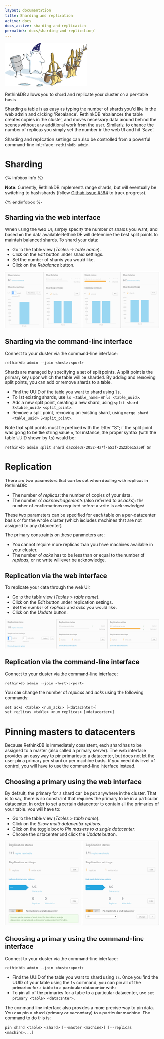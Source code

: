 ```yaml
---
layout: documentation
title: Sharding and replication
active: docs
docs_active: sharding-and-replication
permalink: docs/sharding-and-replication/
---
```


<img alt="Sharding and Replication Illustration" class="api_command_illustration"
    src="/assets/images/docs/api_illustrations/shard-and-replicate.png" />

RethinkDB allows you to shard and replicate your cluster on a per-table basis.

Sharding a table is as easy as typing the number of shards you'd like in the
web admin and clicking 'Rebalance'. RethinkDB rebalances the table, creates
copies in the cluster, and moves necessary data around behind the scenes
without any additional work from the user. Similarly, to change the number of
replicas you simply set the number in the web UI and hit 'Save'. 

Sharding and replication settings can also be
controlled from a powerful command-line interface: `rethinkdb admin`.

# Sharding #

{% infobox info %}

__Note__: Currently, RethinkDB implements range shards, but will eventually be
switching to hash shards (follow [Github
issue #364](https://github.com/rethinkdb/rethinkdb/issues/364) to track progress).

{% endinfobox %}

## Sharding via the web interface ##

When using the web UI, simply  specify the number of shards you
want, and based on the data available RethinkDB will determine the best split
points to maintain balanced shards. To shard your data: 

- Go to the table view (_Tables_ &rarr; _table name_).
- Click on the _Edit_ button under shard settings.
- Set the number of shards you would like.
- Click on the _Rebalance_ button.

![Shard with the web interface](/assets/images/docs/administration/shard.png)

## Sharding via the command-line interface ##
Connect to your cluster via the command-line interface:

```
rethinkdb admin --join <host>:<port>
```

Shards are managed by specifying a set of split points. A split point is the
primary key upon which the table will be sharded. By adding and removing split
points, you can add or remove shards to a table.

- Find the UUID of the table you want to shard using `ls`.
- To list existing shards, use `ls <table_name>` or `ls <table_uuid>`.
- Add a new split point, creating a new shard, using `split shard S<table_uuid> <split_point>`.
- Remove a split point, removing an existing shard, using `merge shard <table_uuid> S<split_point>`.

Note that split points must be prefixed with the letter "S"; if the split point was going to be the string value `n`, for instance, the proper syntax (with the table UUID shown by `ls`) would be:

```
rethinkdb admin split shard da2cde32-2052-4a7f-a53f-2522be15a59f Sn
```

# Replication #

There are two parameters that can be set when dealing with replicas in
RethinkDB:

- The number of _replicas_: the number of copies of your data.
- The number of _acknowledgements_ (also referred to as _acks_): the number of
  confirmations required before a write is acknowledged.  

These two parameters can be specified for each table on a per-datacenter basis
or for the whole cluster (which includes machines that are not assigned to any
datacenter).

The primary constraints on these parameters are:

- You cannot require more replicas than you have machines available in your
  cluster.
- The number of _acks_ has to be less than or equal to the number of
  _replicas_, or no write will ever be acknowledge.

## Replication via the web interface ##

To replicate your data through the web UI:

- Go to the table view (_Tables_ > _table name_).
- Click on the _Edit_ button under replication settings.
- Set the number of _replicas_ and _acks_ you would like.
- Click on the _Update_ button.

![Replica with the web interface](/assets/images/docs/administration/replica.png)

## Replication via the command-line interface ##

Connect to your cluster via the command-line interface:

```
rethinkdb admin --join <host>:<port>
```

You can change the number of _replicas_ and _acks_ using the following commands:

```
set acks <table> <num_acks> [<datacenter>]
set replicas <table> <num_replicas> [<datacenter>]
```

# Pinning masters to datacenters #

Because RethinkDB is immediately consistent, each shard has to be assigned to a
master (also called a primary server).  The web interface provides an easy way
to pin primaries to a datacenter, but does not let the user pin a primary per
shard or per machine basis. If you need this level of control, you will have to
use the command-line interface instead.

## Choosing a primary using the web interface  ##

By default, the primary for a shard can be put anywhere in the cluster. That is
to say, there is no constraint that requires the primary to be in a particular
datacenter.  In order to set a certain datacenter to contain all the primaries
of your table, you will have to:

- Go to the table view (_Tables_ > _table name_).
- Click on the _Show multi-datacenter options_.
- Click on the toggle box to _Pin masters to a single datacenter_.
- Choose the datacenter and click the _Update_ button.


![Change primary with the web interface](/assets/images/docs/administration/primary.png)

## Choosing a primary using the command-line interface ##
Connect to your cluster via the command-line interface:

```
rethinkdb admin --join <host>:<port>
```

- Find the UUID of the table you want to shard using `ls`.
Once you find the UUID of your table using the `ls` command, you can pin all of
the primaries for a table to a particular datacenter with:
- To pin all of the primaries for a table to a particular datacenter, use `set primary <table> <datacenter>`.

The command line interface also provides a more precise way to pin data. You
can pin a shard (primary or secondary) to a particular machine. The command to
do this is:

```
pin shard <table> <shard> [--master <machine>] [--replicas <machine>...]
```
